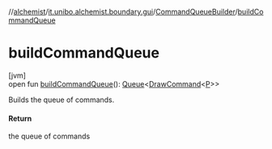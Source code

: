 //[alchemist](../../../index.md)/[it.unibo.alchemist.boundary.gui](../index.md)/[CommandQueueBuilder](index.md)/[buildCommandQueue](build-command-queue.md)

# buildCommandQueue

[jvm]\
open fun [buildCommandQueue](build-command-queue.md)(): [Queue](https://docs.oracle.com/javase/8/docs/api/java/util/Queue.html)<[DrawCommand](../../it.unibo.alchemist.boundary.interfaces/-draw-command/index.md)<[P](../../it.unibo.alchemist.boundary.monitor/-f-x-time-monitor/index.md)>>

Builds the queue of commands.

#### Return

the queue of commands
